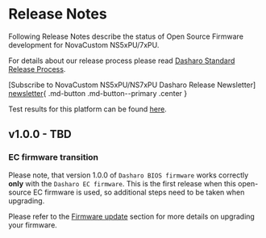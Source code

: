 # Release Notes

Following Release Notes describe the status of Open Source Firmware development
for NovaCustom NS5xPU/7xPU.

For details about our release process please read
[Dasharo Standard Release Process](../../dev-proc/standard-release-process.md).

[Subscribe to NovaCustom NS5xPU/NS7xPU Dasharo Release Newsletter]
[newsletter]{ .md-button .md-button--primary .center }

[newsletter]: https://newsletter.3mdeb.com/subscription/T61MyO2sP

Test results for this platform can be found
[here](https://docs.google.com/spreadsheets/d/1LOXY9HCu-fMitkYwX08iLsQdSNenzyU0LnMdVbZB5Do/edit?usp=sharing).

## v1.0.0 - TBD

### EC firmware transition

Please note, that version 1.0.0 of `Dasharo BIOS firmware` works correctly
**only** with the `Dasharo EC firmware`. This is the first release when this
open-source EC firmware is used, so additional steps need to be taken when
upgrading.

Please refer to the [Firmware update](firmware-update.md) section for more
details on upgrading your firmware.

